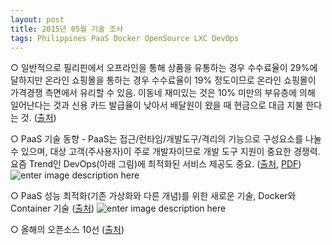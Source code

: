 ```yaml
---
layout: post
title: 2015년 05월 기술 조사
tags: Philippines PaaS Docker OpenSource LXC DevOps
---
```


○ 일반적으로 필리핀에서 오프라인을 통해 상품을 유통하는 경우 수수료율이 29%에 달하지만 온라인 쇼핑몰을 통하는 경우 수수료율이 19% 정도이므로 온라인 쇼핑몰이 가격경쟁 측면에서 유리할 수 있음. 이동네 재미있는 것은 10% 미만의 부유층에 의해 일어난다는 것과 신용 카드 발급율이 낮아서 배달원이 왔을 때 현금으로 대금 지불 한다는 것.  ([출처](http://goo.gl/VFiIKJ))

○ PaaS 기술 동향 - PaaS는 접근/런타임/개발도구/격리의 기능으로 구성요소를 나눌 수 있으며, 대상 고객(주사용자)이 주로 개발자이므로 개발 도구 지원이 중요한 경쟁력. 요즘 Trend인 DevOps(아래 그림)에 최적화된 서비스 제공도 중요.   ([출처](http://goo.gl/nyhj4P), [PDF](https://drive.google.com/file/d/0B1sHzqMIWg6kemw0em9JX1Fia28/view?usp=sharing))
![enter image description here](https://lh3.googleusercontent.com/-VSW6QsFrT1A/VVWomEBCIZI/AAAAAAAA7Bg/ZprTJViiqo4/s0/DevOpsonPaas.png "DevOps on PaaS")

○ PaaS 성능 최적화(기존 가상화와 다른 개념)를 위한 새로운 기술, Docker와 Container 기술 ([출처](http://opennaru.tistory.com/105))
![enter image description here](http://cfile22.uf.tistory.com/original/261BD1455469B67F347820)

○ 올해의 오픈소스 10선 ([출처](http://www.itworld.co.kr/print/85821))

